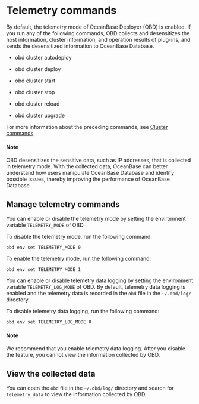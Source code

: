 # Telemetry commands

By default, the telemetry mode of OceanBase Deployer (OBD) is enabled. If you run any of the following commands, OBD collects and desensitizes the host information, cluster information, and operation results of plug-ins, and sends the desensitized information to OceanBase Database.

* obd cluster autodeploy

* obd cluster deploy

* obd cluster start

* obd cluster stop

* obd cluster reload

* obd cluster upgrade

For more information about the preceding commands, see [Cluster commands](../300.obd-command/100.cluster-command-groups.md).

<main id="notice" type='explain'>
  <h4>Note</h4>
  <p>OBD desensitizes the sensitive data, such as IP addresses, that is collected in telemetry mode. With the collected data, OceanBase can better understand how users manipulate OceanBase Database and identify possible issues, thereby improving the performance of OceanBase Database. </p>
</main>

## Manage telemetry commands

You can enable or disable the telemetry mode by setting the environment variable `TELEMETRY_MODE` of OBD.

To disable the telemetry mode, run the following command:

```shell
obd env set TELEMETRY_MODE 0
```

To enable the telemetry mode, run the following command:

```shell
obd env set TELEMETRY_MODE 1
```

You can enable or disable telemetry data logging by setting the environment variable `TELEMETRY_LOG_MODE` of OBD. By default, telemetry data logging is enabled and the telemetry data is recorded in the `obd` file in the `~/.obd/log/` directory.

To disable telemetry data logging, run the following command:

```shell
obd env set TELEMETRY_LOG_MODE 0
```

<main id="notice" type='explain'>
  <h4>Note</h4>
  <p>We recommend that you enable telemetry data logging. After you disable the feature, you cannot view the information collected by OBD. </p>
</main>

## View the collected data

You can open the `obd` file in the `~/.obd/log/` directory and search for `telemetry_data` to view the information collected by OBD.
